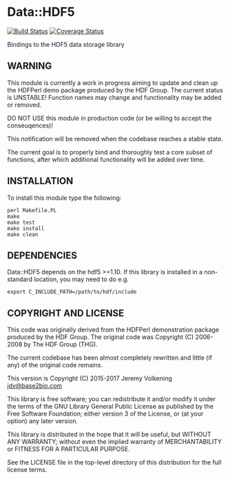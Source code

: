 Data::HDF5
==========
[![Build Status](https://travis-ci.org/jvolkening/p5-Data-HDF5.svg?branch=HDF5_1.10)](https://travis-ci.org/jvolkening/p5-Data-HDF5)
[![Coverage Status](https://coveralls.io/repos/github/jvolkening/p5-Data-HDF5/badge.svg?branch=HDF5_1.10)](https://coveralls.io/github/jvolkening/p5-Data-HDF5?branch=HDF5_1.10)

Bindings to the HDF5 data storage library

WARNING
-------

This module is currently a work in progress aiming to update and clean up the
HDFPerl demo package produced by the HDF Group. The current status is
UNSTABLE! Function names may change and functionality may be added or removed.

DO NOT USE this module in production code (or be willing to accept the
conseuqences)!

This notification will be removed when the codebase reaches a stable state.

The current goal is to properly bind and thoroughly test a core subset of
functions, after which additional functionality will be added over time.

INSTALLATION
------------

To install this module type the following:

    perl Makefile.PL
    make
    make test
    make install
    make clean


DEPENDENCIES
------------

Data::HDF5 depends on the hdf5 >=1.10. If this library is installed in a
non-standard location, you may need to do e.g.

    export C_INCLUDE_PATH=/path/to/hdf/include


COPYRIGHT AND LICENSE
---------------------

This code was originally derived from the HDFPerl demonstration package
produced by the HDF Group. The original code was Copyright (C) 2006-2008 by
The HDF Group (THG).

The current codebase has been almost completely rewritten and little (if
any) of the original code remains.

This version is Copyright (C) 2015-2017 Jeremy Volkening <jdv@base2bio.com>

This library is free software; you can redistribute it and/or modify it under
the terms of the GNU Library General Public License as published by the Free
Software Foundation; either version 3 of the License, or (at your option) any
later version.

This library is distributed in the hope that it will be useful, but WITHOUT ANY
WARRANTY; without even the implied warranty of MERCHANTABILITY or FITNESS FOR A
PARTICULAR PURPOSE.

See the LICENSE file in the top-level directory of this distribution for the
full license terms.
